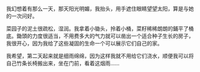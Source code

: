 我幻想着有那么一天，那天阳光明媚，我抬头，用手遮住眼睛望望太阳，算是与她的一次问好。

菜园子的泥土很疏松，湿润。我拿着小锄头，拎着小桶，菜籽稀稀朗朗的鋪平了桶底。鋤頭的力度很适当，不用费多大的气力就可以凿出一个适合种子生长的房子，我很开心，因为我给了这些凝固的生命一个可以展示它们自己的家。

我希望，第二天起来就是细雨绵绵，因为这样我就不用给它们浇水，顺便我可以将自己竹条长椅搬出来，坐在门前，看着这烟雨......

